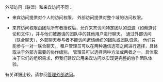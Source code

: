 外部访问（联盟）和来宾访问不同：

- 来宾访问提供对个人的访问权限。 外部访问提供对整个域的访问权限。

- 来宾访问权限由团队所有者授权后，允许来宾访问特定团队的[资源](../guest-experience.md)（如频道讨论和文件），并与他们被邀请的团队中的其他用户进行聊天。 通过外部访问（联合聊天），外部聊天参与者不能访问邀请组织的团队或团队资源。 他们只能参与一对一联合聊天。 租户管理员可以在两种通信选项之间进行选择，具体取决于外部方需要的协作级别。 管理员可以选择两种方法或两者之一，具体取决于它们的组织需求，但我们建议启用来宾访问以实现更完整的协作团队体验。 

有关详细比较，请参阅[管理外部访问](../manage-external-access.md)。
